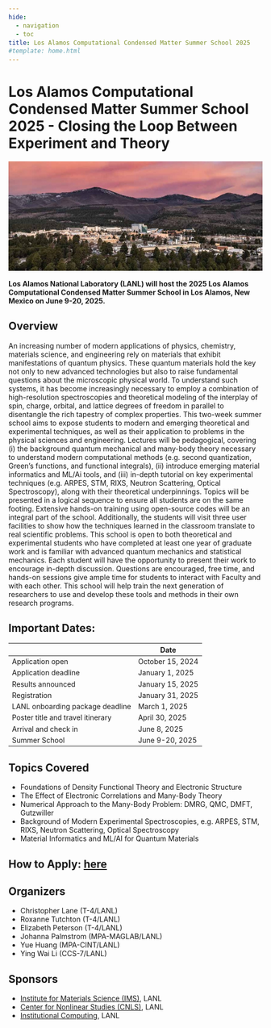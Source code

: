 ```yaml
---
hide:
  - navigation
  - toc
title: Los Alamos Computational Condensed Matter Summer School 2025
#template: home.html
---
```


# Los Alamos Computational Condensed Matter Summer School 2025 - Closing the Loop Between Experiment and Theory

<p align="center">
  <img src="assets/images/background.jpg" />
</p>

**Los Alamos National Laboratory (LANL) will host the 2025 Los Alamos Computational Condensed Matter Summer School in Los Alamos, New Mexico on June 9-20, 2025.**

<!--The 2025 Los Alamos Computational Condensed Matter Summer School will expose students to modern and emerging theoretical, computational, and experimental techniques, and gain hands-on training in applying these approaches to current problems in the physical sciences and engineering.-->

## Overview
An increasing number of modern applications of physics, chemistry, materials science, and engineering rely on materials that exhibit manifestations of quantum physics. These quantum materials hold the key not only to new advanced technologies but also to raise fundamental questions about the microscopic physical world. To understand such systems, it has become increasingly necessary to employ a combination of high-resolution spectroscopies and theoretical modeling of the interplay of spin, charge, orbital, and lattice degrees of freedom in parallel to disentangle the rich tapestry of complex properties. This two-week summer school aims to expose students to modern and emerging theoretical and experimental techniques, as well as their application to problems in the physical sciences and engineering. Lectures will be pedagogical, covering (i) the background quantum mechanical and many-body theory necessary to understand modern computational methods (e.g. second quantization, Green’s functions, and functional integrals), (ii) introduce emerging material informatics and ML/Ai tools, and (iii) in-depth tutorial on key experimental techniques (e.g. ARPES, STM, RIXS, Neutron Scattering, Optical Spectroscopy), along with their theoretical underpinnings. Topics will be presented in a logical sequence to ensure all students are on the same footing. Extensive hands-on training using open-source codes will be an integral part of the school. Additionally, the students will visit three user facilities to show how the techniques learned in the classroom translate to real scientific problems. This school is open to both theoretical and experimental students who have completed at least one year of graduate work and is familiar with advanced quantum mechanics and statistical mechanics. Each student will have the opportunity to present their work to encourage in-depth discussion. Questions are encouraged, free time, and hands-on sessions give ample time for students to interact with Faculty and with each other. This school will help train the next generation of researchers to use and develop these tools and methods in their own research programs.



## Important Dates:
|       | Date |
|-------|------|
| Application open | October 15, 2024 |
| Application deadline | January 1, 2025 |
| Results announced | January 15, 2025 |
| Registration | January 31, 2025 |
| LANL onboarding package deadline | March 1, 2025 |
| Poster title and travel itinerary | April 30, 2025 |
| Arrival and check in | June 8, 2025 |
| Summer School | June 9-20, 2025 |


## Topics Covered
* Foundations of Density Functional Theory and Electronic Structure
* The Effect of Electronic Correlations and Many-Body Theory
* Numerical Approach to the Many-Body Problem: DMRG, QMC, DMFT, Gutzwiller
* Background of Modern Experimental Spectroscopies, e.g. ARPES, STM, RIXS, Neutron Scattering, Optical Spectroscopy
* Material Informatics and ML/AI for Quantum Materials


## How to Apply: [here](apply.md)


## Organizers
* Christopher Lane (T-4/LANL)
* Roxanne Tutchton (T-4/LANL)
* Elizabeth Peterson (T-4/LANL)
* Johanna Palmstrom (MPA-MAGLAB/LANL)
* Yue Huang (MPA-CINT/LANL)
* Ying Wai Li (CCS-7/LANL)


## Sponsors
* [Institute for Materials Science (IMS)](https://collaboration.lanl.gov/nsec/institute-for-materials-science/), LANL
* [Center for Nonlinear Studies (CNLS)](https://cnls.lanl.gov/External/), LANL
* [Institutional Computing](https://www.lanl.gov/org/ddste/aldsc/hpc/index.php), LANL
<!--
* Institute for Complex Adaptive Matter (ICAM)
* Information Science and Technology Institute (ISTI), LANL
-->